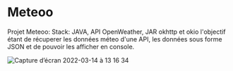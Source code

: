 # Meteoo
Projet Meteoo:
Stack: JAVA, API OpenWeather, JAR okhttp et okio
l'objectif étant de récuperer les données méteo d'une API, les données sous forme JSON
et de pouvoir les afficher en console.

![Capture d’écran 2022-03-14 à 13 16 34](https://user-images.githubusercontent.com/77153796/158170407-e88b8eb3-3083-4011-bc71-a7f7f0200e7a.png)
